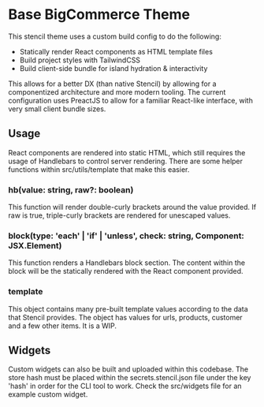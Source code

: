 # Base BigCommerce Theme

This stencil theme uses a custom build config to do the following:
- Statically render React components as HTML template files
- Build project styles with TailwindCSS
- Build client-side bundle for island hydration & interactivity

This allows for a better DX (than native Stencil) by allowing for a componentized architecture and more modern tooling.
The current configuration uses PreactJS to allow for a familiar React-like interface, with very small client bundle sizes.

## Usage

React components are rendered into static HTML, which still requires the usage of Handlebars to control server rendering.
There are some helper functions within src/utils/template that make this easier.

### hb(value: string, raw?: boolean)

This function will render double-curly brackets around the value provided. If raw is true, triple-curly brackets are rendered for unescaped values.

### block(type: 'each' | 'if' | 'unless', check: string, Component: JSX.Element)

This function renders a Handlebars block section. The content within the block will be the statically rendered with the React component provided.

### template

This object contains many pre-built template values according to the data that Stencil provides.
The object has values for urls, products, customer and a few other items. It is a WIP.

## Widgets

Custom widgets can also be built and uploaded within this codebase.
The store hash must be placed within the secrets.stencil.json file under the key 'hash' in order for the CLI tool to work.
Check the src/widgets file for an example custom widget.
